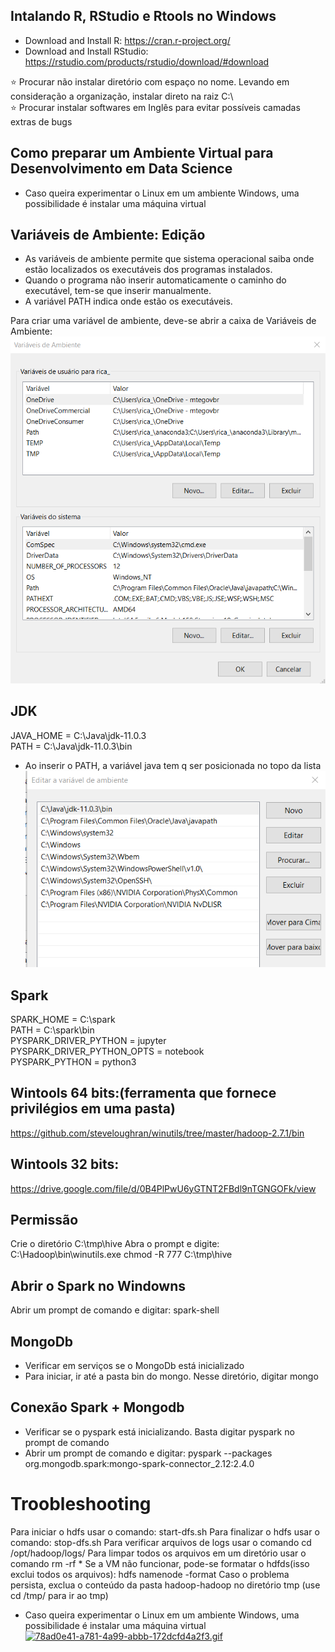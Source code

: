 ##  Intalando R, RStudio e Rtools no Windows

- Download and Install R: https://cran.r-project.org/
- Download and Install RStudio: https://rstudio.com/products/rstudio/download/#download

:star: Procurar não instalar diretório com espaço no nome. Levando em consideração a organização, instalar direto na raiz C:\  
:star: Procurar instalar softwares em Inglês para evitar possíveis camadas extras de bugs 


##  Como preparar um Ambiente Virtual para Desenvolvimento em Data Science
- Caso queira experimentar o Linux em um ambiente Windows, uma possibilidade é instalar uma máquina virtual 


##  Variáveis de Ambiente: Edição
- As variáveis de ambiente permite que sistema operacional saiba onde estão localizados os executáveis dos programas instalados.
- Quando o programa não inserir automaticamente o caminho do executável, tem-se que inserir manualmente.
- A variável PATH indica onde estão os executáveis.

Para criar uma variável de ambiente, deve-se abrir a caixa de Variáveis de Ambiente:
![](./Imagens/variaveis_ambiente.png)


 
 
## JDK
JAVA_HOME = C:\Java\jdk-11.0.3  
PATH = C:\Java\jdk-11.0.3\bin   
- Ao inserir o PATH, a variável java tem q ser posicionada no topo da lista  
![java_topolista](./Imagens/java_topolista.png)


## Spark
SPARK_HOME = C:\spark   
PATH = C:\spark\bin   
PYSPARK_DRIVER_PYTHON = jupyter  
PYSPARK_DRIVER_PYTHON_OPTS = notebook   
PYSPARK_PYTHON = python3   

## Wintools 64 bits:(ferramenta que fornece privilégios em uma pasta)
https://github.com/steveloughran/winutils/tree/master/hadoop-2.7.1/bin 

## Wintools 32 bits:
https://drive.google.com/file/d/0B4PlPwU6yGTNT2FBdl9nTGNGOFk/view 

## Permissão
Crie o diretório C:\tmp\hive 
Abra o prompt e digite: C:\Hadoop\bin\winutils.exe chmod -R 777 C:\tmp\hive 

## Abrir o Spark no Windowns
Abrir um prompt de comando e digitar: spark-shell

## MongoDb
- Verificar em serviços se o MongoDb está inicializado
- Para iniciar, ir até a pasta bin do mongo. Nesse diretório, digitar mongo

## Conexão Spark + Mongodb
- Verificar se o pyspark está inicializando. Basta digitar pyspark no prompt de comando
- Abrir um prompt de comando e digitar: pyspark --packages org.mongodb.spark:mongo-spark-connector_2.12:2.4.0


# Troobleshooting
Para iniciar o hdfs usar o comando: start-dfs.sh
Para finalizar o hdfs usar o comando: stop-dfs.sh
Para verificar arquivos de logs usar o comando cd /opt/hadoop/logs/ 
Para limpar todos os arquivos em um diretório usar o comando rm -rf *
Se a VM não funcionar, pode-se formatar o hdfds(isso exclui todos os arquivos): hdfs namenode -format
Caso o problema persista, exclua o conteúdo da pasta hadoop-hadoop no diretório tmp (use cd /tmp/ para ir ao tmp)







- Caso queira experimentar o Linux em um ambiente Windows, uma possibilidade é instalar uma máquina virtual 
[![78ad0e41-a781-4a99-abbb-172dcfd4a2f3.gif](https://i.postimg.cc/L6RgHc4d/78ad0e41-a781-4a99-abbb-172dcfd4a2f3.gif)](https://postimg.cc/14C3BYNM)



